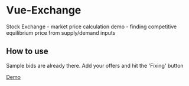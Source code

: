 # Vue-Exchange
Stock Exchange - market price calculation demo - finding competitive equilibrium price from supply/demand inputs

## How to use
Sample bids are already there. Add your offers and hit the 'Fixing' button

[Demo](http://stock-exchange.netlify.app)
